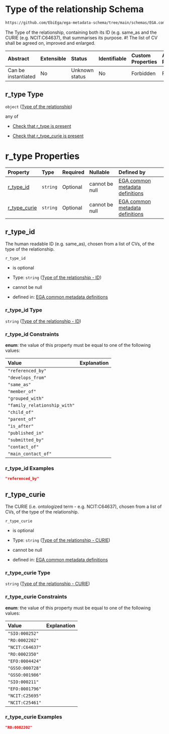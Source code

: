 # Type of the relationship Schema

```txt
https://github.com/EbiEga/ega-metadata-schema/tree/main/schemas/EGA.common-definitions.json#/definitions/relationship_object/properties/r_type
```

The Type of the relationship, containing both its ID (e.g. same_as and the CURIE (e.g. NCIT:C64637), that summarises its purpose. #! The list of CV shall be agreed on, improved and enlarged.

| Abstract            | Extensible | Status         | Identifiable | Custom Properties | Additional Properties | Access Restrictions | Defined In                                                                                |
| :------------------ | :--------- | :------------- | :----------- | :---------------- | :-------------------- | :------------------ | :---------------------------------------------------------------------------------------- |
| Can be instantiated | No         | Unknown status | No           | Forbidden         | Forbidden             | none                | [EGA.common-definitions.json*](../out/EGA.common-definitions.json "open original schema") |

## r_type Type

`object` ([Type of the relationship](ega-2-definitions-ega-relationships-object-properties-type-of-the-relationship.md))

any of

*   [Check that r_type is present](ega-2-definitions-ega-relationships-object-properties-type-of-the-relationship-anyof-check-that-r_type-is-present.md "check type definition")

*   [Check that r_type_curie is present](ega-2-definitions-ega-relationships-object-properties-type-of-the-relationship-anyof-check-that-r_type_curie-is-present.md "check type definition")

# r_type Properties

| Property                      | Type     | Required | Nullable       | Defined by                                                                                                                                                                                                                                                                                                                                |
| :---------------------------- | :------- | :------- | :------------- | :---------------------------------------------------------------------------------------------------------------------------------------------------------------------------------------------------------------------------------------------------------------------------------------------------------------------------------------- |
| [r_type_id](#r_type_id)       | `string` | Optional | cannot be null | [EGA common metadata definitions](ega-2-definitions-ega-relationships-object-properties-type-of-the-relationship-properties-type-of-the-relationship---id.md "https://github.com/EbiEga/ega-metadata-schema/tree/main/schemas/EGA.common-definitions.json#/definitions/relationship_object/properties/r_type/properties/r_type_id")       |
| [r_type_curie](#r_type_curie) | `string` | Optional | cannot be null | [EGA common metadata definitions](ega-2-definitions-ega-relationships-object-properties-type-of-the-relationship-properties-type-of-the-relationship---curie.md "https://github.com/EbiEga/ega-metadata-schema/tree/main/schemas/EGA.common-definitions.json#/definitions/relationship_object/properties/r_type/properties/r_type_curie") |

## r_type_id

The human readable ID (e.g. same_as), chosen from a list of CVs, of the type of the relationship.

`r_type_id`

*   is optional

*   Type: `string` ([Type of the relationship - ID](ega-2-definitions-ega-relationships-object-properties-type-of-the-relationship-properties-type-of-the-relationship---id.md))

*   cannot be null

*   defined in: [EGA common metadata definitions](ega-2-definitions-ega-relationships-object-properties-type-of-the-relationship-properties-type-of-the-relationship---id.md "https://github.com/EbiEga/ega-metadata-schema/tree/main/schemas/EGA.common-definitions.json#/definitions/relationship_object/properties/r_type/properties/r_type_id")

### r_type_id Type

`string` ([Type of the relationship - ID](ega-2-definitions-ega-relationships-object-properties-type-of-the-relationship-properties-type-of-the-relationship---id.md))

### r_type_id Constraints

**enum**: the value of this property must be equal to one of the following values:

| Value                        | Explanation |
| :--------------------------- | :---------- |
| `"referenced_by"`            |             |
| `"develops_from"`            |             |
| `"same_as"`                  |             |
| `"member_of"`                |             |
| `"grouped_with"`             |             |
| `"family_relationship_with"` |             |
| `"child_of"`                 |             |
| `"parent_of"`                |             |
| `"is_after"`                 |             |
| `"published_in"`             |             |
| `"submitted_by"`             |             |
| `"contact_of"`               |             |
| `"main_contact_of"`          |             |

### r_type_id Examples

```json
"referenced_by"
```

## r_type_curie

The CURIE (i.e. ontologized term - e.g. NCIT:C64637), chosen from a list of CVs, of the type of the relationship.

`r_type_curie`

*   is optional

*   Type: `string` ([Type of the relationship - CURIE](ega-2-definitions-ega-relationships-object-properties-type-of-the-relationship-properties-type-of-the-relationship---curie.md))

*   cannot be null

*   defined in: [EGA common metadata definitions](ega-2-definitions-ega-relationships-object-properties-type-of-the-relationship-properties-type-of-the-relationship---curie.md "https://github.com/EbiEga/ega-metadata-schema/tree/main/schemas/EGA.common-definitions.json#/definitions/relationship_object/properties/r_type/properties/r_type_curie")

### r_type_curie Type

`string` ([Type of the relationship - CURIE](ega-2-definitions-ega-relationships-object-properties-type-of-the-relationship-properties-type-of-the-relationship---curie.md))

### r_type_curie Constraints

**enum**: the value of this property must be equal to one of the following values:

| Value           | Explanation |
| :-------------- | :---------- |
| `"SIO:000252"`  |             |
| `"RO:0002202"`  |             |
| `"NCIT:C64637"` |             |
| `"RO:0002350"`  |             |
| `"EFO:0004424"` |             |
| `"GSSO:000728"` |             |
| `"GSSO:001986"` |             |
| `"SIO:000211"`  |             |
| `"EFO:0001796"` |             |
| `"NCIT:C25695"` |             |
| `"NCIT:C25461"` |             |

### r_type_curie Examples

```json
"RO:0002202"
```
